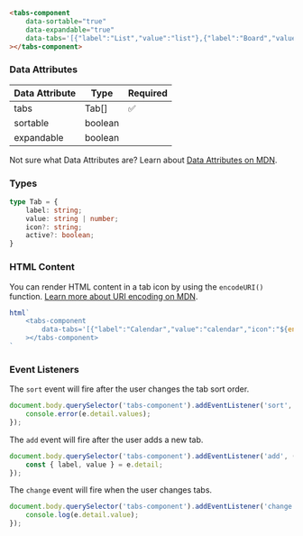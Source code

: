 ```html
<tabs-component
    data-sortable="true"
    data-expandable="true"
    data-tabs='[{"label":"List","value":"list"},{"label":"Board","value":"board"},{"label":"Calendar","value":"calendar","icon":"%3Csvg%20xmlns=%22http://www.w3.org/2000/svg%22%20class=%22h-6%20w-6%22%20fill=%22none%22%20viewBox=%220%200%2024%2024%22%20stroke=%22currentColor%22%3E%3Cpath%20stroke-linecap=%22round%22%20stroke-linejoin=%22round%22%20stroke-width=%222%22%20d=%22M8%207V3m8%204V3m-9%208h10M5%2021h14a2%202%200%20002-2V7a2%202%200%2000-2-2H5a2%202%200%2000-2%202v12a2%202%200%20002%202z%22%20/%3E%3C/svg%3E"},{"label":"Files","value":"files"}]'
></tabs-component>
```

### Data Attributes

| Data Attribute | Type | Required |
| -------------- | ---- | -------- |
| tabs | Tab[] | ✅ |
| sortable | boolean | |
| expandable | boolean | |

Not sure what Data Attributes are? Learn about [Data Attributes on MDN](https://developer.mozilla.org/en-US/docs/Web/HTML/Global_attributes/data-*).

### Types

```typescript
type Tab = {
    label: string;
    value: string | number;
    icon?: string;
    active?: boolean;
}
```

### HTML Content

You can render HTML content in a tab icon by using the `encodeURI()` function. [Learn more about URI encoding on MDN](https://developer.mozilla.org/en-US/docs/Web/JavaScript/Reference/Global_Objects/encodeURI).

```javascript
html`
    <tabs-component
        data-tabs='[{"label":"Calendar","value":"calendar","icon":"${encodeURI('<svg xmlns="http://www.w3.org/2000/svg" class="icon icon-tabler icon-tabler-home-2" width="24" height="24" viewBox="0 0 24 24" stroke-width="2" stroke="currentColor" fill="none" stroke-linecap="round" stroke-linejoin="round"><path stroke="none" d="M0 0h24v24H0z" fill="none"></path><path d="M5 12l-2 0l9 -9l9 9l-2 0"></path><path d="M5 12v7a2 2 0 0 0 2 2h10a2 2 0 0 0 2 -2v-7"></path><path d="M10 12h4v4h-4z"></path></svg>')}"}]'
    ></tabs-component>
`
```

### Event Listeners

The `sort` event will fire after the user changes the tab sort order.

```typescript
document.body.querySelector('tabs-component').addEventListener('sort', (e) => {
    console.error(e.detail.values);
});
```

The `add` event will fire after the user adds a new tab.

```typescript
document.body.querySelector('tabs-component').addEventListener('add', (e) => {
    const { label, value } = e.detail;
});
```

The `change` event will fire when the user changes tabs.

```typescript
document.body.querySelector('tabs-component').addEventListener('change', (e) => {
    console.log(e.detail.value);
});
```
